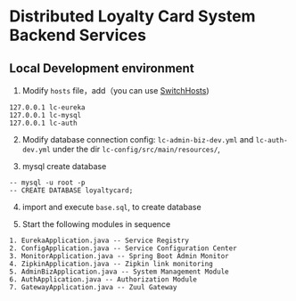 # Distributed Loyalty Card System Backend Services

## Local Development environment
1. Modify `hosts` file，add（you can use [SwitchHosts](http://oldj.github.io/SwitchHosts/))

```
127.0.0.1 lc-eureka
127.0.0.1 lc-mysql
127.0.0.1 lc-auth
```

2. Modify database connection config: `lc-admin-biz-dev.yml` and `lc-auth-dev.yml` under the dir `lc-config/src/main/resources/`, 

3. mysql create database
```
-- mysql -u root -p
-- CREATE DATABASE loyaltycard;
```
4. import and execute `base.sql`, to create database

5. Start the following modules in sequence

```
1. EurekaApplication.java -- Service Registry
2. ConfigApplication.java -- Service Configuration Center
3. MonitorApplication.java -- Spring Boot Admin Monitor
4. ZipkinApplication.java -- Zipkin link monitoring
5. AdminBizApplication.java -- System Management Module
6. AuthApplication.java -- Authorization Module
7. GatewayApplication.java -- Zuul Gateway
```


